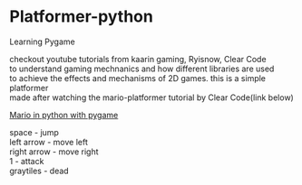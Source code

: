 # Platformer-python
Learning Pygame


checkout youtube tutorials from kaarin gaming, Ryisnow, Clear Code  <br>
to understand gaming mechnanics and how different libraries are used <br>
to achieve the effects and mechanisms of 2D games. this is a simple platformer <br>
made after watching the mario-platformer tutorial by Clear Code(link below) <br>

[Mario in python with pygame](https://youtu.be/KJpP85tnOKg) <br>

space - jump   <br>
left arrow - move left   <br>
right arrow - move right   <br>
1 - attack   <br>
graytiles - dead   <br>
